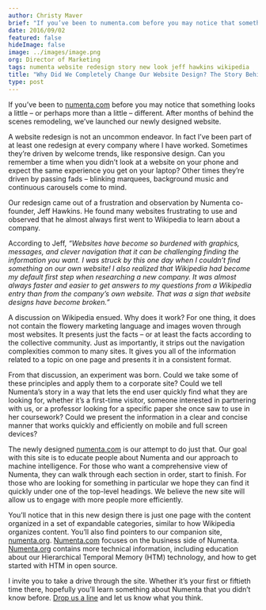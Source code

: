 ```yaml
---
author: Christy Maver
brief: "If you’ve been to numenta.com before you may notice that something looks a little – or perhaps more than a little – different. After months of behind the scenes remodeling, we’ve launched our newly designed website."
date: 2016/09/02
featured: false
hideImage: false
image: ../images/image.png
org: Director of Marketing
tags: numenta website redesign story new look jeff hawkins wikipedia
title: "Why Did We Completely Change Our Website Design? The Story Behind Our New Look"
type: post
---
```


If you’ve been to [numenta.com][1] before you may notice that something looks a
little – or perhaps more than a little – different. After months of behind the
scenes remodeling, we’ve launched our newly designed website.   

A website redesign is not an uncommon endeavor. In fact I’ve been part of at
least one redesign at every company where I have worked.  Sometimes they’re
driven by welcome trends, like responsive design.  Can you remember a time when
you didn’t look at a website on your phone and expect the same experience you
get on your laptop? Other times they’re driven by passing fads – blinking
marquees, background music and continuous carousels come to mind.

Our redesign came out of a frustration and observation by Numenta co-founder,
Jeff Hawkins. He found many websites frustrating to use and observed that he
almost always first went to Wikipedia to learn about a company.

According to Jeff, *“Websites have become so burdened with graphics, messages,
and clever navigation that it can be challenging finding the information you
want. I was struck by this one day when I couldn’t find something on our own
website!  I also realized that Wikipedia had become my default first step when
researching a new company. It was almost always faster and easier to get answers
to my questions from a Wikipedia entry than from the company’s own website. That
was a sign that website designs have become broken.”*

A discussion on Wikipedia ensued. Why does it work? For one thing, it does not
contain the flowery marketing language and images woven through most websites.
It presents just the facts – or at least the facts according to the collective
community. Just as importantly, it strips out the navigation complexities common
to many sites. It gives you all of the information related to a topic on one
page and presents it in a consistent format.   

From that discussion, an experiment was born. Could we take some of these
principles and apply them to a corporate site? Could we tell Numenta’s story in
a way that lets the end user quickly find what they are looking for, whether
it’s a first-time visitor, someone interested in partnering with us, or a
professor looking for a specific paper she once saw to use in her coursework?
Could we present the information in a clear and concise manner that works
quickly and efficiently on mobile and full screen devices?  

The newly designed [numenta.com][1] is our attempt to do just that.  Our goal
with this site is to educate people about Numenta and our approach to machine
intelligence.  For those who want a comprehensive view of Numenta, they can walk
through each section in order, start to finish. For those who are looking for
something in particular we hope they can find it quickly under one of the
top-level headings. We believe the new site will allow us to engage with more
people more efficiently.

You’ll notice that in this new design there is just one page with the content
organized in a set of expandable categories, similar to how Wikipedia organizes
content. You’ll also find pointers to our companion site, [numenta.org][2].
[Numenta.com][1] focuses on the business side of Numenta. [Numenta.org][2]
contains more technical information, including education about our Hierarchical
Temporal Memory (HTM) technology, and how to get started with HTM in
open source.

I invite you to take a drive through the site. Whether it’s your first or
fiftieth time there, hopefully you’ll learn something about Numenta that you
didn’t know before. [Drop us a line][3] and let us know what you think.  

[1]: /
[2]: http://numenta.org
[3]: mailto:marketing@numenta.com?subject=Numenta.com+Redesign
